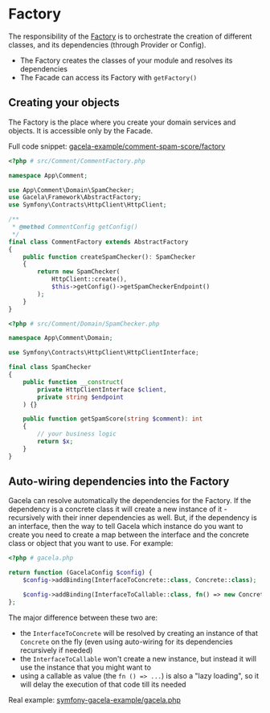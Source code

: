 # Factory

The responsibility of the [Factory](https://en.wikipedia.org/wiki/Factory_(object-oriented_programming)) is to
orchestrate the creation of different classes, and its dependencies (through Provider or Config).

- The Factory creates the classes of your module and resolves its dependencies
- The Facade can access its Factory with `getFactory()`

## Creating your objects

The Factory is the place where you create your domain services and objects. It is accessible only by the Facade.

Full code snippet: [gacela-example/comment-spam-score/factory](https://github.com/gacela-project/gacela-example/blob/main/comment-spam-score/src/Comment/CommentFactory.php)

```php
<?php # src/Comment/CommentFactory.php

namespace App\Comment;

use App\Comment\Domain\SpamChecker;
use Gacela\Framework\AbstractFactory;
use Symfony\Contracts\HttpClient\HttpClient;

/**
 * @method CommentConfig getConfig()
 */
final class CommentFactory extends AbstractFactory
{
    public function createSpamChecker(): SpamChecker
    {
        return new SpamChecker(
            HttpClient::create(),
            $this->getConfig()->getSpamCheckerEndpoint()
        );
    }    
}
```

```php
<?php # src/Comment/Domain/SpamChecker.php

namespace App\Comment\Domain;

use Symfony\Contracts\HttpClient\HttpClientInterface;

final class SpamChecker
{
    public function __construct(
        private HttpClientInterface $client,
        private string $endpoint
    ) {}

    public function getSpamScore(string $comment): int
    {
        // your business logic
        return $x;
    }
}
```

## Auto-wiring dependencies into the Factory

Gacela can resolve automatically the dependencies for the Factory. If the dependency is a concrete class it will create
a new instance of it - recursively with their inner dependencies as well. But, if the dependency is an interface, then
the way to tell Gacela which instance do you want to create you need to create a map between the interface and the
concrete class or object that you want to use. For example:
```php
<?php # gacela.php

return function (GacelaConfig $config) {
    $config->addBinding(InterfaceToConcrete::class, Concrete::class);

    $config->addBinding(InterfaceToCallable::class, fn() => new Concrete());
};
```

The major difference between these two are:

- the `InterfaceToConcrete` will be resolved by creating an instance of that `Concrete` on the fly (even using
  auto-wiring for its dependencies recursively if needed)
- the `InterfaceToCallable` won't create a new instance, but instead it will use the instance that you might want to
- using a callable as value (the `fn () => ...`) is also a "lazy loading", so it will delay the execution of that code
  till its needed

Real example: [symfony-gacela-example/gacela.php](https://github.com/gacela-project/symfony-gacela-example/blob/main/gacela.php#L28)